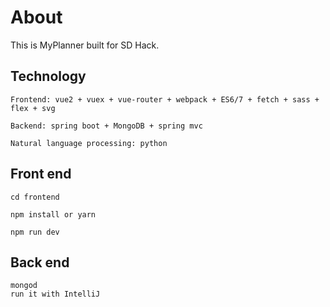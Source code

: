 # About

This is MyPlanner built for SD Hack.


## Technology
```
Frontend: vue2 + vuex + vue-router + webpack + ES6/7 + fetch + sass + flex + svg  

Backend: spring boot + MongoDB + spring mvc

Natural language processing: python
```

## Front end

```
cd frontend

npm install or yarn

npm run dev

```

## Back end
```
mongod  
run it with IntelliJ
```
